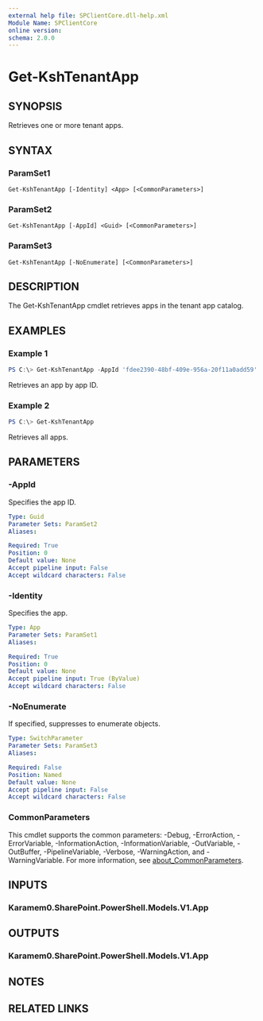 ```yaml
---
external help file: SPClientCore.dll-help.xml
Module Name: SPClientCore
online version:
schema: 2.0.0
---
```


# Get-KshTenantApp

## SYNOPSIS
Retrieves one or more tenant apps.

## SYNTAX

### ParamSet1
```
Get-KshTenantApp [-Identity] <App> [<CommonParameters>]
```

### ParamSet2
```
Get-KshTenantApp [-AppId] <Guid> [<CommonParameters>]
```

### ParamSet3
```
Get-KshTenantApp [-NoEnumerate] [<CommonParameters>]
```

## DESCRIPTION
The Get-KshTenantApp cmdlet retrieves apps in the tenant app catalog.

## EXAMPLES

### Example 1
```powershell
PS C:\> Get-KshTenantApp -AppId 'fdee2390-48bf-409e-956a-20f11a0add59'
```

Retrieves an app by app ID.

### Example 2
```powershell
PS C:\> Get-KshTenantApp
```

Retrieves all apps.

## PARAMETERS

### -AppId
Specifies the app ID.

```yaml
Type: Guid
Parameter Sets: ParamSet2
Aliases:

Required: True
Position: 0
Default value: None
Accept pipeline input: False
Accept wildcard characters: False
```

### -Identity
Specifies the app.

```yaml
Type: App
Parameter Sets: ParamSet1
Aliases:

Required: True
Position: 0
Default value: None
Accept pipeline input: True (ByValue)
Accept wildcard characters: False
```

### -NoEnumerate
If specified, suppresses to enumerate objects.

```yaml
Type: SwitchParameter
Parameter Sets: ParamSet3
Aliases:

Required: False
Position: Named
Default value: None
Accept pipeline input: False
Accept wildcard characters: False
```

### CommonParameters
This cmdlet supports the common parameters: -Debug, -ErrorAction, -ErrorVariable, -InformationAction, -InformationVariable, -OutVariable, -OutBuffer, -PipelineVariable, -Verbose, -WarningAction, and -WarningVariable. For more information, see [about_CommonParameters](http://go.microsoft.com/fwlink/?LinkID=113216).

## INPUTS

### Karamem0.SharePoint.PowerShell.Models.V1.App

## OUTPUTS

### Karamem0.SharePoint.PowerShell.Models.V1.App

## NOTES

## RELATED LINKS
